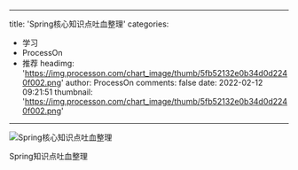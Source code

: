 
---
title: 'Spring核心知识点吐血整理'
categories: 
 - 学习
 - ProcessOn
 - 推荐
headimg: 'https://img.processon.com/chart_image/thumb/5fb52132e0b34d0d2240f002.png'
author: ProcessOn
comments: false
date: 2022-02-12 09:21:51
thumbnail: 'https://img.processon.com/chart_image/thumb/5fb52132e0b34d0d2240f002.png'
---

<div>   
<img class="thumb" alt="Spring核心知识点吐血整理" src="https://img.processon.com/chart_image/thumb/5fb52132e0b34d0d2240f002.png" referrerpolicy="no-referrer">
<p>Spring知识点吐血整理</p>  
</div>
            